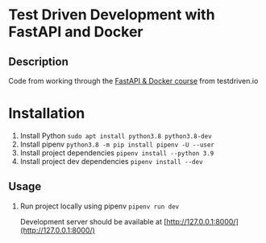 # Test Driven Development with FastAPI and Docker

## Description

Code from working through the [FastAPI & Docker course](https://testdriven.io/courses/tdd-fastapi/) from testdriven.io

# Installation

1. Install Python `sudo apt install python3.8 python3.8-dev`
2. Install pipenv `python3.8 -m pip install pipenv -U --user`
3. Install project dependencies `pipenv install --python 3.9`
4. Install project dev dependencies `pipenv install --dev`

## Usage

1. Run project locally using pipenv `pipenv run dev`

   Development server should be available at [http://127.0.0.1:8000/](http://127.0.0.1:8000/)
